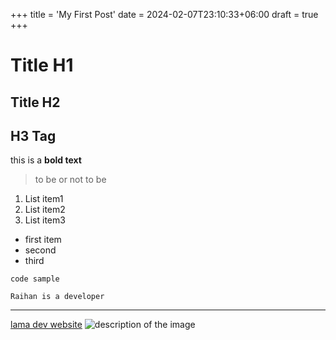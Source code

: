 +++
title = 'My First Post'
date = 2024-02-07T23:10:33+06:00
draft = true
+++

# Title H1

## Title H2

## H3 Tag

this is a **bold text**

> to be or not to be

1. List item1
2. List item2
3. List item3

- first item
- second
- third

`code sample`

`Raihan is a developer`

---

[lama dev website](https://lama.dev)
![description of the image](/images/goat.jpg)

